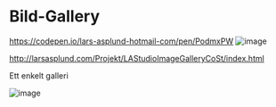 # Bild-Gallery
https://codepen.io/lars-asplund-hotmail-com/pen/PodmxPW
![image](https://user-images.githubusercontent.com/50366078/220596740-16d8d128-2398-4d3b-adc5-e806c2407e59.png)

http://larsasplund.com/Projekt/LAStudioImageGalleryCoSt/index.html

Ett enkelt galleri

![image](https://user-images.githubusercontent.com/50366078/220596861-83c24c10-0662-4dfe-9028-abdd03caae18.png)
